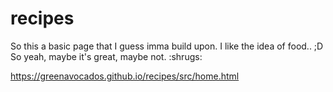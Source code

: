 # recipes
So this a basic page that I guess imma build upon. 
I like the idea of food.. ;D
So yeah, maybe it's great, maybe not. :shrugs:
 
https://greenavocados.github.io/recipes/src/home.html
